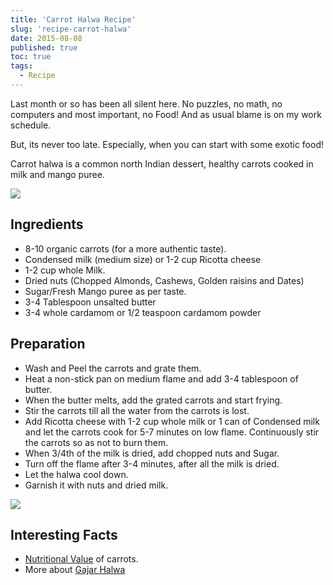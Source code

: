 ```yaml
---
title: 'Carrot Halwa Recipe'
slug: 'recipe-carrot-halwa'
date: 2015-08-08
published: true
toc: true
tags:
  - Recipe
---
```


Last month or so has been all silent here. No puzzles, no math, no computers and most important, no
Food! And as usual blame is on my work schedule.

But, its never too late. Especially, when you can start with some exotic food!

Carrot halwa is a common north Indian dessert, healthy carrots cooked in milk and mango puree.

<img class="w-full max-w-2xl mx-auto" src="https://res.cloudinary.com/sadanandsingh/image/upload/v1545501875/project/organic-carrot.jpg"/>

## Ingredients

- 8-10 organic carrots (for a more authentic taste).
- Condensed milk (medium size) or 1-2 cup Ricotta cheese
- 1-2 cup whole Milk.
- Dried nuts (Chopped Almonds, Cashews, Golden raisins and Dates)
- Sugar/Fresh Mango puree as per taste.
- 3-4 Tablespoon unsalted butter
- 3-4 whole cardamom or 1/2 teaspoon cardamom powder

## Preparation

- Wash and Peel the carrots and grate them.
- Heat a non-stick pan on medium flame and add 3-4 tablespoon of butter.
- When the butter melts, add the grated carrots and start frying.
- Stir the carrots till all the water from the carrots is lost.
- Add Ricotta cheese with 1-2 cup whole milk or 1 can of Condensed milk and let the carrots cook
  for 5-7 minutes on low flame. Continuously stir the carrots so as not to burn them.
- When 3/4th of the milk is dried, add chopped nuts and Sugar.
- Turn off the flame after 3-4 minutes, after all the milk is dried.
- Let the halwa cool down.
- Garnish it with nuts and dried milk.

<img class="w-full max-w-2xl mx-auto" src="https://i.pinimg.com/736x/92/e8/df/92e8dfac49489ef1c549701ea54f4ea0.jpg"/>

## Interesting Facts

- [Nutritional Value](https://www.nutrition-and-you.com/carrots.html) of carrots.
- More about [Gajar Halwa](https://en.wikipedia.org/wiki/Gajar_Ka_Halwa)
